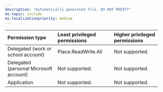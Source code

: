 ```yaml
---
description: "Automatically generated file. DO NOT MODIFY"
ms.topic: include
ms.localizationpriority: medium
---
```


|Permission type|Least privileged permissions|Higher privileged permissions|
|:---|:---|:---|
|Delegated (work or school account)|Place.ReadWrite.All|Not supported.|
|Delegated (personal Microsoft account)|Not supported.|Not supported.|
|Application|Not supported.|Not supported.|

